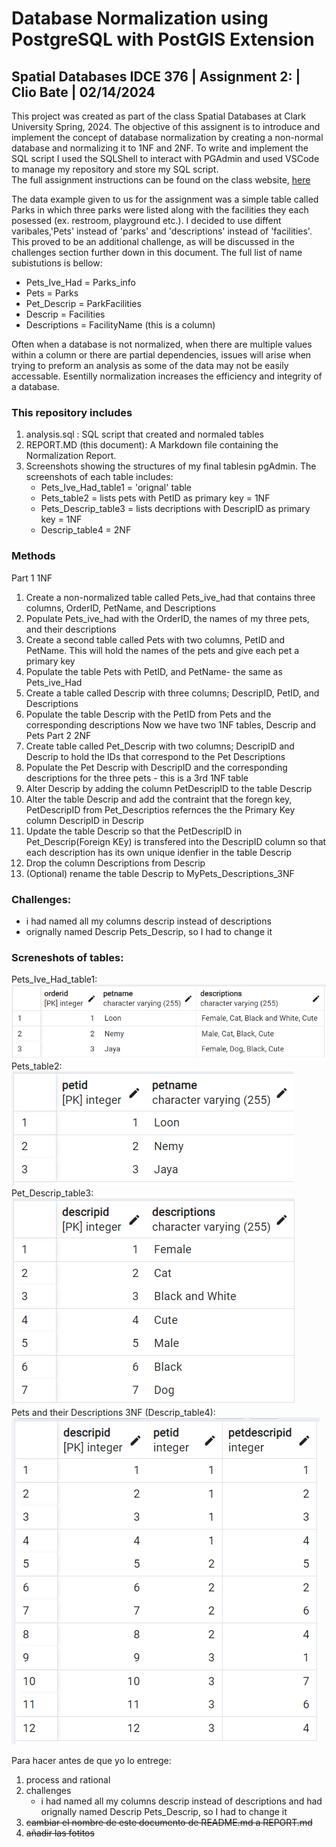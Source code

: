 # Database Normalization using PostgreSQL with PostGIS Extension 
## Spatial Databases IDCE 376 | Assignment 2: | Clio Bate | 02/14/2024

This project was created as part of the class Spatial Databases at Clark University Spring, 2024. The objective of this assignent is to introduce and implement the concept of database normalization by creating a non-normal database and normalizing it to 1NF and 2NF. To write and implement the SQL script I used the SQLShell to interact with PGAdmin and used VSCode to manage my repository and store my SQL script.     
The full assignment instructions can be found on the class website, [here](https://studyingplace.space/spatial-database/labs/A2-Database_Normalization.html)  

The data example given to us for the assignment was a simple table called Parks in which three parks were listed along with the facilities they each posessed (ex. restroom, playground etc.). I decided to use diffent varibales,'Pets' instead of 'parks' and 'descriptions' instead of 'facilities'. This proved to be an additional challenge, as will be discussed in the challenges section further down in this document. The full list of name subistutions is bellow:
- Pets_Ive_Had = Parks_info
- Pets = Parks
- Pet_Descrip = ParkFacilities
- Descrip = Facilities
- Descriptions = FacilityName (this is a column) 

Often when a database is not normalized, when there are multiple values within a column or there are partial dependencies, issues will arise when trying to preform an analysis as some of the data may not be easily accessable. Esentilly normalization increases the efficiency and integrity of a database.

### This repository includes
1. analysis.sql : SQL script that created and normaled tables
1. REPORT.MD (this document): A Markdown file containing the Normalization Report.
1. Screenshots showing the structures of my final tablesin pgAdmin. The screenshots of each table includes:  
    - Pets_Ive_Had_table1 = 'orignal' table 
    - Pets_table2 = lists pets with PetID as primary key = 1NF
    - Pets_Descrip_table3 = lists decriptions with DescripID as primary key  = 1NF
    - Descrip_table4  = 2NF


### Methods
Part 1 1NF  
1. Create a non-normalized table called Pets_ive_had that contains three columns, OrderID, PetName, and Descriptions
1. Populate Pets_ive_had with the OrderID, the names of my three pets, and their descriptions
1. Create a second table called Pets with two columns, PetID and PetName. This will hold the names of the pets and give each pet a primary key
1. Populate the table Pets with PetID, and PetName- the same as Pets_ive_Had
1. Create a table called Descrip with three columns; DescripID, PetID, and Descriptions 
1. Populate the table Descrip with the PetID from Pets and the corresponding descriptions
    Now we have two 1NF tables, Descrip and Pets
Part 2 2NF  
1. Create table called Pet_Descrip with two columns; DescripID and Descrip to hold the IDs that correspond to the Pet Descriptions
1. Populate the Pet Descrip with DescripID and the corresponding descriptions for the three pets - this is a 3rd 1NF table
1. Alter Descrip by adding the column PetDescripID to the table Descrip
1. Alter the table Descrip and add the contraint that the foregn key, PetDescripID from Pet_Descriptios refernces the the Primary Key column DescripID in Descrip
1. Update the table Descrip so that the PetDescripID in Pet_Descrip(Foreign KEy) is transfered into the DescripID column so that each description has its own unique idenfier in the table Descrip
1. Drop the column Descriptions from Descrip
1. (Optional) rename the table Descrip to MyPets_Descriptions_3NF 


### Challenges:
- i had named all my columns descrip instead of descriptions  
- orignally named Descrip Pets_Descrip, so I had to change it   
  

### Screneshots of tables:
Pets_Ive_Had_table1:  
![Pets_Ive_Had Table](Pets_Ive_Had_table1.png)  
Pets_table2:  
![Pets Table](Pets_table2.png)  
Pet_Descrip_table3:  
![Pet_Descrip Table](Pet_Descrip_table3.png)  
Pets and their Descriptions 3NF (Descrip_table4):  
![Descrip Table](Descrip_table4.png)  

Para hacer antes de que yo lo entrege:
1. process and rational
2. challenges
    - i had named all my columns descrip instead of descriptions and had orignally named Descrip Pets_Descrip, so I had to change it 
3. ~~cambiar el nombre de este documento de README.md a REPORT.md~~
4. ~~añadir las fotitos~~